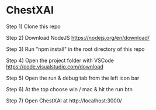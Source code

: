 # ChestXAI
Step 1) Clone this repo

Step 2) Download NodeJS https://nodejs.org/en/download/

Step 3) Run "npm install" in the root directory of this repo

Step 4) Open the project folder with VSCode https://code.visualstudio.com/download

Step 5) Open the run & debug tab from the left icon bar

Step 6) At the top choose win / mac & hit the run btn

Step 7) Open ChestXAI at http://localhost:3000/
